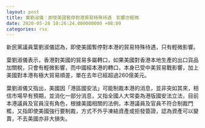 ```yaml
---
layout: post
title: 葉劉淑儀：即使美國暫停對港貿易特殊待遇　影響亦輕微
date: 2020-05-28 10:26:24.000000000 +08:00
categories: rss
---
```


新民黨議員葉劉淑儀認為，即使美國暫停對本港的貿易特殊待遇，只有輕微影響。

葉劉淑儀表示，香港對美國的貿易多屬轉口，如果美國對香港本地生產的出口貨品加關稅，只會有輕微影響，而中國經本港的轉口，本身已受中美貿易戰影響，加上美國對本港有極大貿易順差，單在去年已經超過260億美元。

葉劉淑儀又指出，美國因「港區國安法」可能制裁本港的消息，並非突如其來，相信市場早有預期，並消化一部分消息，又指全國人大常委為港版國安法立法，目前本港議員及官員沒有角色，根據美國相關的法例，本港議員及官員不符合制裁門檻，又指即使美國強行要制裁，方式不外乎凍結資產或拒發簽證，認為資產可以變賣，不去美國亦非大損失。
